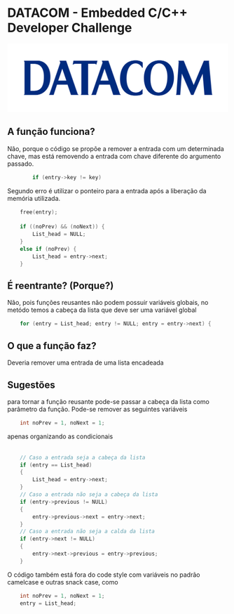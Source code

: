 # DATACOM - Embedded C/C++ Developer Challenge

[![N|Solid](./images/datacom.png)](https://www.datacom.com.br/)

## A função funciona? 

Não, porque o código se propõe a remover a entrada com um determinada chave, mas está removendo a entrada com chave diferente do argumento passado. 

```c
        if (entry->key != key)
```

Segundo erro é utilizar o ponteiro para a entrada após a liberação da memória utilizada.

```c
    free(entry);

    if ((noPrev) && (noNext)) {
        List_head = NULL;
    }
    else if (noPrev) {
        List_head = entry->next;
    }
```

## É reentrante? (Porque?)

Não, pois funções reusantes não podem possuir variáveis globais, no metódo temos a cabeça da lista que deve ser uma variável global

```c
    for (entry = List_head; entry != NULL; entry = entry->next) {
```

## O que a função faz?

Deveria remover uma entrada de uma lista encadeada

## Sugestões

para tornar a função reusante pode-se passar a cabeça da lista como parâmetro da função. Pode-se remover as seguintes variáveis

```c
    int noPrev = 1, noNext = 1;
```
apenas organizando as condicionais
```c

    // Caso a entrada seja a cabeça da lista
    if (entry == List_head)
    {
        List_head = entry->next;
    }
    // Caso a entrada não seja a cabeça da lista
    if (entry->previous != NULL)
    {
        entry->previous->next = entry->next;
    }
    // Caso a entrada não seja a calda da lista
    if (entry->next != NULL)
    {
        entry->next->previous = entry->previous;
    }
```

O código também está fora do code style com variáveis  no padrão camelcase e outras snack case, como

```c
    int noPrev = 1, noNext = 1;
    entry = List_head;
```